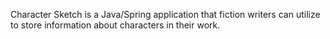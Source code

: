 Character Sketch is a Java/Spring application that fiction writers can utilize to store information about characters in their work. 
